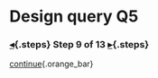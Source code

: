 <div class="top">

# Design query Q5
### [◂](command:katapod.loadPage?step8){.steps} Step 9 of 13 [▸](command:katapod.loadPage?step10){.steps}
</div>



[continue](command:katapod.loadPage?step10){.orange_bar}
